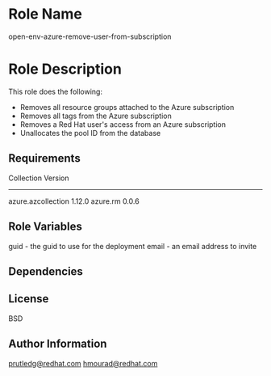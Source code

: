 Role Name
=========

open-env-azure-remove-user-from-subscription

Role Description
================

This role does the following:
- Removes all resource groups attached to the Azure subscription
- Removes all tags from the Azure subscription
- Removes a Red Hat user's access from an Azure subscription
- Unallocates the pool ID from the database

Requirements
------------

Collection         Version
------------------ -------
azure.azcollection 1.12.0
azure.rm           0.0.6

Role Variables
--------------

guid - the guid to use for the deployment
email - an email address to invite

Dependencies
------------

License
-------

BSD

Author Information
------------------
prutledg@redhat.com
hmourad@redhat.com
